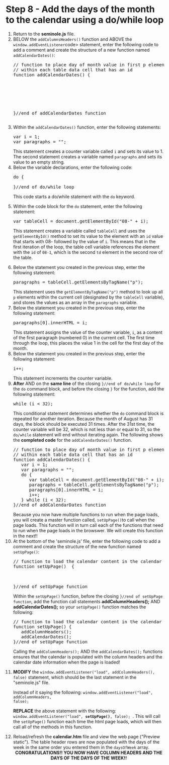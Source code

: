 <h1>Step 8 - Add the days of the month to the calendar using a <b>do/while</b> loop</h1>

<ol>
<li>Return to the <b>seminole.js</b> file.</li>

<li>BELOW the <code>addColumnsHeaders()</code> function and ABOVE the <code>window.addEventListener</code>code> statement, enter the following code to add a comment and create the structure of a new function named <code>addCalendarDates()</code>:
<pre>// function to place day of month value in first p element 
// within each table data cell that has an id 
function addCalendarDates() {

<br /><br />


}//end of addCalendarDates function</pre>
</li>

<li>Within the <code>addCalendarDates()</code> function, enter the following statements:
<pre>
var i = 1;
var paragraphs = "";
</pre>
This statement creates a counter variable called <code>i</code> and sets its value to 1.  The second statement creates a variable named <code>paragraphs</code> and sets its value to an empty string.
</li>

<li>
Below the variable declarations, enter the following code:

<pre>
do {

}//end of do/while loop</pre> 
This code starts a do/while statement with the <code>do</code> keyword.

</li>

<li>
Within the code block for the <code>do</code> statement, enter the following statement:
<pre>var tableCell = document.getElementById("08-" + i);</pre>

This statement creates a variable called <code>tableCell</code> and uses the <code>getElementById()</code> method to set its value to the element with an <code>id</code> value that starts with 08- followed by the value of <code>i</code>.  This means that in the first iteration of the loop, the table cell variable references the element with the <code>id</code> of <code>08-1</code>, which is the second <code>td</code> element in the second row of the table.
</li>

<li>
Below the statement you created in the previous step, enter the following statement:
<pre>paragraphs = tableCell.getElementsByTagName("p");</pre>
This statement uses the <code>getElementByTagName("p")</code> method to look up all <code>p</code> elements within the current cell (designated by the <code>tableCell</code> variable), and stores the values as an array in the <code>paragraphs</code> variable.
</li>

<li>
Below the statement you created in the previous step, enter the following statement:
<pre>paragraphs[0].innerHTML = i;</pre>
This statement assigns the value of the counter variable, <code>i</code>, as a content of the first paragraph (numbered 0) in the current cell.  The first time through the loop, this places the value 1 in the cell for the first day of the month.
</li>

<li>
Below the statement you created in the previous step, enter the following statement:
<pre>i++;</pre>
This statement increments the counter variable.
</li>
<li>
<b>After</b> AND on the <b>same line</b> of the closing <code>}//end of do/while loop</code> for the <code>do</code> command block, and before the closing <code>}</code> for the function, add the following statement:
<pre>while (i < 32); </pre>
This conditional statement determines whether the <code>do</code> command block is repeated for another iteration.  Because the month of August has 31 days, the block should be executed 31 times.  After the 31st time, the counter variable will be 32, which is not less than or equal to 31, so the <code>do/while</code> statement will end without iterating again.  The following shows the <b>completed code</b> for the <code>addCalendarDates()</code> function.
<pre>
// function to place day of month value in first p element 
// within each table data cell that has an id 
function addCalendarDates() {
   var i = 1;
   var paragraphs = "";
   do {
      var tableCell = document.getElementById("08-" + i);
      paragraphs = tableCell.getElementsByTagName("p");
      paragraphs[0].innerHTML = i;
      i++;      
   } while (i < 32);
}//end of addCalendarDates function </pre>
Because you now have multiple functions to run when the page loads, you will create a master function called, <code>setUpPage()</code>to call when the page loads.  This function will in turn call each of the functions that need to run when the page loads in the browswer.  We will create this function in the next!!  

<li>At the bottom of the 'seminole.js' file, enter the following code to add a comment and create the structure of the new function named <code>setUpPage()</code>:
<pre>// function to load the calendar content in the calendar when the page loads
function setUpPage()  {
<br /><br />
}//end of setUpPage function</pre>

Within the <code>setUpPage()</code> function, before the closing <code>}//end of setUpPage function</code>, add the function call statements <b>addColumnHeaders();</b>  AND <b>addCalendarDates();</b> so your <code>setUpPage()</code> function matches the following:
<pre>// function to load the calendar content in the calendar when the page loads
function setUpPage() {
   addColumnHeaders();
   addCalendarDates();
}//end of setUpPage function</pre>
Calling the <code>addColumnHeaders();</code> AND the <code>addCalendarDates();</code> functions ensures that the calendar is populated with the column headers and the calendar date information when the page is loaded!</li>
<li>
<b>MODIFY</b> the <code>window.addEventListener("load", addColumnHeaders(), false)</code> statement, which should be the last statement in the "seminole.js" file.  

Instead of it saying the following:  <code>window.addEventListener("load", addColumnHeaders, false);</code>

<b>REPLACE</b> the above statement with the following: <code> window.addEventListener("load", <b>setUpPage()</b>, false); </code>.  This will call the <code>setUpPage()</code> function each time the html page loads, which will then call all of the methods in this function.  

</li>
<li>
Reload/refresh the <b>calendar.htm</b> file and view the web page ("Preview static").  The table header rows are now populated with the days of the week in the same order you entered them in the <code>daysOfWeek</code> array.
</li>

<center><b>CONGRATULATIONS!!  YOU NOW HAVE COLUMN HEADERS AND THE DAYS OF THE DAYS OF THE WEEK!!</b></center>

</ol>
